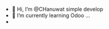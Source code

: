 - 👋 Hi, I’m @CHanuwat simple develop
- 🌱 I’m currently learning Odoo ...
- 
<!---
CHanuwat/CHanuwat is a ✨ special ✨ repository because its `README.md` (this file) appears on your GitHub profile.
You can click the Preview link to take a look at your changes.
--->

